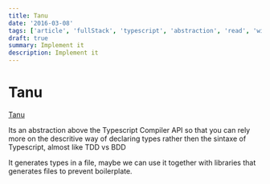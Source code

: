 ```yaml
---
title: Tanu
date: '2016-03-08'
tags: ['article', 'fullStack', 'typescript', 'abstraction', 'read', 'withResume']
draft: true
summary: Implement it
description: Implement it
---
```


# Tanu


[Tanu](https://github.com/ariesclark/tanu.js)


Its an abstraction above the Typescript Compiler API so that you can rely more on the descritive way of declaring types rather then the sintaxe of Typescript, almost like TDD vs BDD

It generates types in a file, maybe we can use it together with libraries that generates files to prevent boilerplate.

